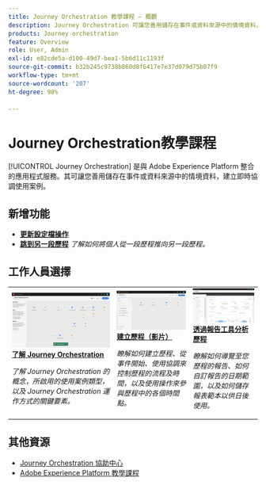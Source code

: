 ```yaml
---
title: Journey Orchestration 教學課程 – 概觀
description: Journey Orchestration 可讓您善用儲存在事件或資料來源中的情境資料，建立即時協調使用案例。
products: Journey orchestration
feature: Overview
role: User, Admin
exl-id: e82cde5a-d100-49d7-bea1-5b6d11c1193f
source-git-commit: b32b245c9738b860d8f6417e7e37d079d75b07f9
workflow-type: tm+mt
source-wordcount: '207'
ht-degree: 98%

---
```


# Journey Orchestration教學課程

[!UICONTROL Journey Orchestration] 是與 Adobe Experience Platform 整合的應用程式服務。其可讓您善用儲存在事件或資料來源中的情境資料，建立即時協調使用案例。

<div id="whats-new-section">

## 新增功能

* **[更新設定檔操作](/help/building-a-journey/update-profile-action.md)**
* **[跳到另一段歷程](/help/building-a-journey/jumping-to-another-journey.md)**
  *了解如何將個人從一段歷程推向另一段歷程。*

</div>

<div id="recs-overview-body-1"></div>
<div id="recs-overview-body-2"></div>
<div id="recs-overview-body-3"></div>
<div id="recs-overview-body-4"></div>
<div id="recs-overview-body-5"></div>
<div id="recs-overview-body-6"></div>

<div id="staff-picks-section">

## 工作人員選擇

<table>
<tr>
  <td>
    <a href="./understanding-journey-orchestration.md">
      <img alt="了解 Journey Orchestration" src="./assets/journey-orchestration-example.png"/>
    </a>
    <div>
      <a href="./understanding-journey-orchestration.md">
    <strong>了解 Journey Orchestration</strong>
    </a>
    </div>
    <p>
    <em>了解 Journey Orchestration 的概念，所啟用的使用案例類型，以及 Journey Orchestration 運作方式的關鍵要素。</em>
    <p>
  </td>
  <td>
    <a href="./building-a-journey/creating-a-journey.md">
        <img alt="建立歷程（影片）" src="./assets/journey34.png"/>
    </a>
    <div>
      <a href="./building-a-journey/creating-a-journey.md">
    <strong>建立歷程（影片）</strong>
    </a>
    </div>
    <p>
    <em>瞭解如何建立歷程、從事件開始、使用協調來控制歷程的流程及時間，以及使用操作來參與歷程中的各個時間點。</em>
    <p>
  </td>
  <td>
   <a href="./analyze-a-journey-via-reporting-tools.md">
      <img alt="透過報告工具分析歷程" src="./assets/dynamic_report_journey_8.png" />
    </a>
    <div>
      <a href="./analyze-a-journey-via-reporting-tools.md">
    <strong>透過報告工具分析歷程</strong>
    </a>
    </div>
    <p>
    <em>瞭解如何導覽至您歷程的報告、如何自訂報告的日期範圍，以及如何儲存報表範本以供日後使用。</em>
    <p>
  </td>
</tr>
</table>

</div>

## 其他資源

* [Journey Orchestration 協助中心](https://experienceleague.adobe.com/docs/journeys/using/journey-orchestration-home.html?lang=zh-Hant)
* [Adobe Experience Platform 教學課程](https://experienceleague.adobe.com/docs/platform-learn/tutorials/overview.html?lang=zh-Hant)
